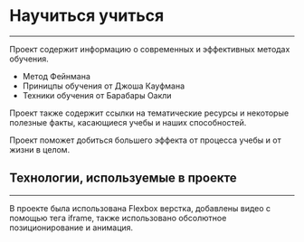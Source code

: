 # Научиться учиться  
------  
Проект содержит информацию о современных и эффективных методах обучения.  
  
 * Метод Фейнмана  
 * Приницпы обучения от Джоша Кауфмана
 * Техники обучения от Барабары Оакли  
   
Проект также содержит ссылки на тематические ресурсы и некоторые полезные факты, касающиеся учебы и наших способностей.  

Проект поможет добиться большего эффекта от процесса учебы и от жизни в целом.  
## Технологии, используемые в проекте  
------  
  
В проекте была использована Flexbox верстка, добавлены видео с помощью тега iframe, также использовано обсолютное позиционирование и анимация. 